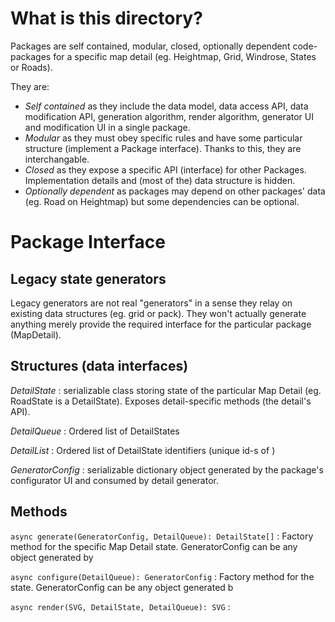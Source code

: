 # What is this directory?

Packages are self contained, modular, closed, optionally dependent code-packages
for a specific map detail (eg. Heightmap, Grid, Windrose, States or Roads).

They are:

- *Self contained* as they include the data model, data access API,
  data modification API, generation algorithm, render algorithm,
  generator UI and modification UI in a single package.
- *Modular* as they must obey specific rules and have some particular structure
  (implement a Package interface). Thanks to this, they are interchangable.
- *Closed* as they expose a specific API (interface) for other Packages.
  Implementation details and (most of the) data structure is hidden.
- *Optionally dependent* as packages may depend on other packages' data
  (eg. Road on Heightmap) but some dependencies can be optional.

# Package Interface

## Legacy state generators

Legacy generators are not real "generators" in a sense they relay on existing
data structures (eg. grid or pack). They won't actually generate anything
merely provide the required interface for the particular package (MapDetail).


## Structures (data interfaces)

*DetailState*
: serializable class storing state of the particular Map Detail
  (eg. RoadState is a DetailState). Exposes detail-specific methods
  (the detail's API).

*DetailQueue*
: Ordered list of DetailStates

*DetailList*
: Ordered list of DetailState identifiers (unique id-s of )

*GeneratorConfig*
: serializable dictionary object generated by the package's configurator UI
  and consumed by detail generator.

## Methods

`async generate(GeneratorConfig, DetailQueue): DetailState[]`
: Factory method for the specific Map Detail state. GeneratorConfig can be any
  object generated by


`async configure(DetailQueue): GeneratorConfig`
: Factory method for the state. GeneratorConfig can be any object generated b

`async render(SVG, DetailState, DetailQueue): SVG`
:

